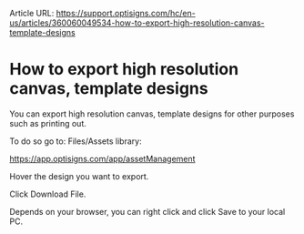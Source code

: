 Article URL: https://support.optisigns.com/hc/en-us/articles/360060049534-how-to-export-high-resolution-canvas-template-designs

# How to export high resolution canvas, template designs

You can export high resolution canvas, template designs for other purposes
such as printing out.

To do so go to: Files/Assets library:

<https://app.optisigns.com/app/assetManagement>

Hover the design you want to export.

Click Download File.

Depends on your browser, you can right click and click Save to your local PC.

